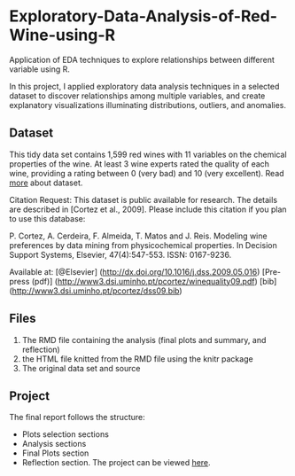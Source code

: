 # Exploratory-Data-Analysis-of-Red-Wine-using-R
Application of EDA techniques to explore relationships between different variable using R.

In this project, I  applied exploratory data analysis techniques in a selected dataset to discover relationships among multiple variables, and create explanatory visualizations illuminating distributions, outliers, and anomalies.

## Dataset
This tidy data set contains 1,599 red wines with 11 variables on the chemical properties of the wine. At least 3 wine experts rated the quality of each wine, providing a rating between 0 (very bad) and 10 (very excellent). Read [more](https://s3.amazonaws.com/udacity-hosted-downloads/ud651/wineQualityInfo.txt) about dataset.

Citation Request:
  This dataset is public available for research. The details are described in [Cortez et al., 2009]. 
  Please include this citation if you plan to use this database:

  P. Cortez, A. Cerdeira, F. Almeida, T. Matos and J. Reis. 
  Modeling wine preferences by data mining from physicochemical properties.
  In Decision Support Systems, Elsevier, 47(4):547-553. ISSN: 0167-9236.

  Available at: [@Elsevier] (http://dx.doi.org/10.1016/j.dss.2009.05.016)
                [Pre-press (pdf)] (http://www3.dsi.uminho.pt/pcortez/winequality09.pdf)
                [bib] (http://www3.dsi.uminho.pt/pcortez/dss09.bib)

## Files
1. The RMD file containing the analysis (final plots and summary, and reflection)
2. the HTML file knitted from the RMD file using the knitr package
3. The original data set and source

## Project

The final report follows the structure:
-  Plots selection sections
-  Analysis sections
-  Final Plots section
-  Reflection section. 
The project can be viewed [here](https://cdn.jsdelivr.net/gh/Porubova/Exploratory-Data-Analysis-of-Red-Wine-using-R@master/RedWineExplorationWithR.html).

